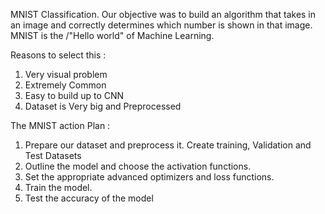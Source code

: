 MNIST Classification.
Our objective was to build an algorithm that takes in an image and correctly determines which number is shown in that image.
MNIST is the /"Hello world" of Machine Learning.

Reasons to select this :
  1. Very visual problem
  2. Extremely Common
  3. Easy to build up to CNN
  4. Dataset is Very big and Preprocessed
  
The MNIST action Plan :
  1. Prepare our dataset and preprocess it. Create training, Validation and Test Datasets
  2. Outline the model and choose the activation functions.
  3. Set the appropriate advanced optimizers and loss functions.
  4. Train the model.
  5. Test the accuracy of the model
